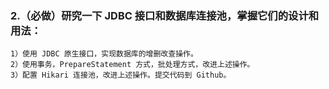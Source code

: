 ### 2.（必做）研究一下 JDBC 接口和数据库连接池，掌握它们的设计和用法：
    1）使用 JDBC 原生接口，实现数据库的增删改查操作。
    2）使用事务，PrepareStatement 方式，批处理方式，改进上述操作。
    3）配置 Hikari 连接池，改进上述操作。提交代码到 Github。
